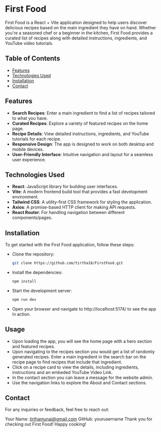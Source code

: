# First Food

First Food is a React + Vite application designed to help users discover delicious recipes based on the main ingredient they have on hand. Whether you're a seasoned chef or a beginner in the kitchen, First Food provides a curated list of recipes along with detailed instructions, ingredients, and YouTube video tutorials.

## Table of Contents

- [Features](#features)
- [Technologies Used](#technologies-used)
- [Installation](#installation)
- [Contact](#contact)

## Features

- **Search Recipes**: Enter a main ingredient to find a list of recipes tailored to what you have.
- **Curated Recipes**: Explore a variety of featured recipes on the home page.
- **Recipe Details**: View detailed instructions, ingredients, and YouTube tutorials for each recipe.
- **Responsive Design**: The app is designed to work on both desktop and mobile devices.
- **User-Friendly Interface**: Intuitive navigation and layout for a seamless user experience.

## Technologies Used

- **React**: JavaScript library for building user interfaces.
- **Vite**: A modern frontend build tool that provides a fast development environment.
- **Tailwind CSS**: A utility-first CSS framework for styling the application.
- **Axios**: A promise-based HTTP client for making API requests.
- **React Router**: For handling navigation between different components/pages.

## Installation

To get started with the First Food application, follow these steps:

-  Clone the repository:
   ```bash
   git clone https://github.com/tirtha18/FirstFood.git

   
-  Install the dependencies:
    ```bash
    npm install

- Start the development server:
    ```bash
    npm run dev

- Open your browser and navigate to http://localhost:5174/ to see the app in action.


## Usage

- Upon loading the app, you will see the home page with a hero section and featured recipes.
- Upon navigating to the recipes section you would get a list of randomly generated recipes. Enter a main ingredient in the search bar on the recipe page to find recipes that include that ingredient.
- Click on a recipe card to view the details, including ingredients, instructions and an embeded YouTube Video Link.
- In the contact section you can leave a message for the website admin.
- Use the navigation links to explore the About and Contact sections.

## Contact

For any inquiries or feedback, feel free to reach out:

Your Name: tirthamunai@gmail.com
GitHub: yourusername
Thank you for checking out First Food! Happy cooking!







